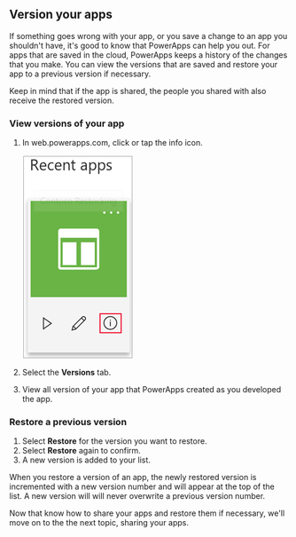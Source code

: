 ## Version your apps
If something goes wrong with your app, or you save a change to an app you shouldn't have, it's good to know that PowerApps can help you out. For apps that are saved in the cloud, PowerApps keeps a history of the changes that you make. You can view the versions that are saved and restore your app to a previous version if necessary.

Keep in mind that if the app is shared, the people you shared with also receive the restored version.

### View versions of your app
1. In web.powerapps.com, click or tap the info icon.

    ![Click details to access app version](../media/powerapps-versions-details2.png)

2. Select the **Versions** tab.
3. View all version of your app that PowerApps created as you developed the app.



### Restore a previous version
1. Select **Restore** for the  version you want to restore.
1. Select **Restore** again to confirm.
1. A new version is added to your list.

When you restore a version of an app, the newly restored version is incremented with a new version number and will appear at the top of the list. A new version will will never overwrite a previous version number.

Now that know how to share your apps and restore them if necessary, we'll move on to the the next topic, sharing your apps.